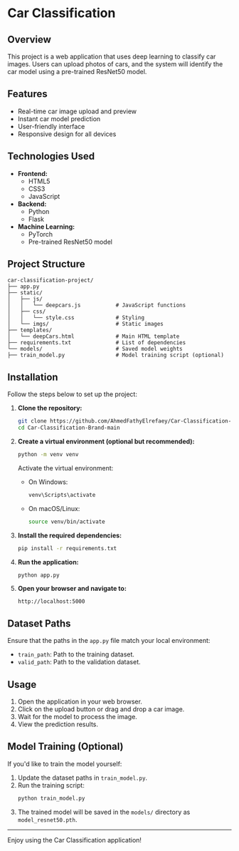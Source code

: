
# Car Classification

## Overview
This project is a web application that uses deep learning to classify car images. Users can upload photos of cars, and the system will identify the car model using a pre-trained ResNet50 model.

## Features
- Real-time car image upload and preview
- Instant car model prediction
- User-friendly interface
- Responsive design for all devices

## Technologies Used
- **Frontend:**
  - HTML5
  - CSS3
  - JavaScript
- **Backend:**
  - Python
  - Flask
- **Machine Learning:**
  - PyTorch
  - Pre-trained ResNet50 model

## Project Structure
```
car-classification-project/
├── app.py 
├── static/
│   ├── js/
│   │   └── deepcars.js           # JavaScript functions
│   ├── css/
│   │   └── style.css             # Styling
│   └── imgs/                     # Static images
├── templates/
│   └── deepCars.html             # Main HTML template
├── requirements.txt              # List of dependencies
└── models/                       # Saved model weights
├── train_model.py                # Model training script (optional)
```

## Installation
Follow the steps below to set up the project:

1. **Clone the repository:**
   ```bash
   git clone https://github.com/AhmedFathyElrefaey/Car-Classification-Brand.git
   cd Car-Classification-Brand-main
   ```

2. **Create a virtual environment (optional but recommended):**
   ```bash
   python -m venv venv
   ```
   Activate the virtual environment:
   - On Windows:
     ```bash
     venv\Scripts\activate
     ```
   - On macOS/Linux:
     ```bash
     source venv/bin/activate
     ```

3. **Install the required dependencies:**
   ```bash
   pip install -r requirements.txt
   ```

4. **Run the application:**
   ```bash
   python app.py
   ```

5. **Open your browser and navigate to:**
   ```
   http://localhost:5000
   ```

## Dataset Paths
Ensure that the paths in the `app.py` file match your local environment:
- `train_path`: Path to the training dataset.
- `valid_path`: Path to the validation dataset.

## Usage
1. Open the application in your web browser.
2. Click on the upload button or drag and drop a car image.
3. Wait for the model to process the image.
4. View the prediction results.

## Model Training (Optional)
If you'd like to train the model yourself:
1. Update the dataset paths in `train_model.py`.
2. Run the training script:
   ```bash
   python train_model.py
   ```
3. The trained model will be saved in the `models/` directory as `model_resnet50.pth`.

---

Enjoy using the Car Classification application!
